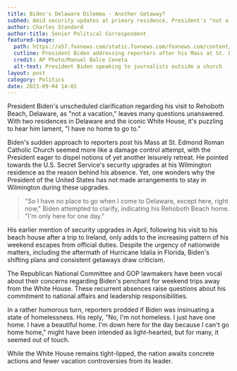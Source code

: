 ```yaml
---
title: Biden's Delaware Dilemma - Another Getaway?
subhed: Amid security updates at primary residence, President's "not a vacation" raises eyebrows
author: Charles Standard
author-title: Senior Political Correspondent
featured-image: 
  path: https://a57.foxnews.com/static.foxnews.com/foxnews.com/content/uploads/2023/09/931/523/biden.png?ve=1&tl=1
  cutline: President Biden addressing reporters after his Mass at St. Edmond Roman Catholic Church in Rehoboth Beach, Delaware.
  credit: AP Photo/Manuel Balce Ceneta
  alt-text: President Biden speaking to journalists outside a church
layout: post
category: Politics
date: 2023-09-04 14:01
---
```


President Biden's unscheduled clarification regarding his visit to Rehoboth Beach, Delaware, as "not a vacation," leaves many questions unanswered. With two residences in Delaware and the iconic White House, it's puzzling to hear him lament, "I have no home to go to."

Biden's sudden approach to reporters post his Mass at St. Edmond Roman Catholic Church seemed more like a damage control attempt, with the President eager to dispel notions of yet another leisurely retreat. He pointed towards the U.S. Secret Service's security upgrades at his Wilmington residence as the reason behind his absence. Yet, one wonders why the President of the United States has not made arrangements to stay in Wilmington during these upgrades.

>"So I have no place to go when I come to Delaware, except here, right now," Biden attempted to clarify, indicating his Rehoboth Beach home. "I'm only here for one day."

His earlier mention of security upgrades in April, following his visit to his beach house after a trip to Ireland, only adds to the increasing pattern of his weekend escapes from official duties. Despite the urgency of nationwide matters, including the aftermath of Hurricane Idalia in Florida, Biden's shifting plans and consistent getaways draw criticism.

The Republican National Committee and GOP lawmakers have been vocal about their concerns regarding Biden's penchant for weekend trips away from the White House. These recurrent absences raise questions about his commitment to national affairs and leadership responsibilities.

In a rather humorous turn, reporters prodded if Biden was insinuating a state of homelessness. His reply, "No, I'm not homeless. I just have one home. I have a beautiful home. I'm down here for the day because I can't go home home," might have been intended as light-hearted, but for many, it seemed out of touch.

While the White House remains tight-lipped, the nation awaits concrete actions and fewer vacation controversies from its leader.
